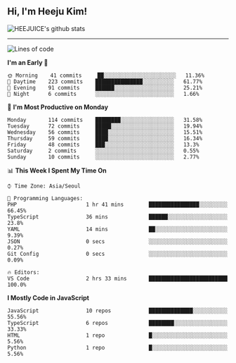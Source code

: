 ## Hi, I'm Heeju Kim!

![HEEJUICE's github stats](https://github-readme-stats.vercel.app/api?username=HEEJUICE&show_icons=true)

---
<!--START_SECTION:waka-->
![Lines of code](https://img.shields.io/badge/From%20Hello%20World%20I%27ve%20Written-20.6%20million%20lines%20of%20code-blue)

**I'm an Early 🐤** 

```text
🌞 Morning    41 commits     ██░░░░░░░░░░░░░░░░░░░░░░░   11.36% 
🌆 Daytime    223 commits    ███████████████░░░░░░░░░░   61.77% 
🌃 Evening    91 commits     ██████░░░░░░░░░░░░░░░░░░░   25.21% 
🌙 Night      6 commits      ░░░░░░░░░░░░░░░░░░░░░░░░░   1.66%

```
📅 **I'm Most Productive on Monday** 

```text
Monday       114 commits    ████████░░░░░░░░░░░░░░░░░   31.58% 
Tuesday      72 commits     █████░░░░░░░░░░░░░░░░░░░░   19.94% 
Wednesday    56 commits     ████░░░░░░░░░░░░░░░░░░░░░   15.51% 
Thursday     59 commits     ████░░░░░░░░░░░░░░░░░░░░░   16.34% 
Friday       48 commits     ███░░░░░░░░░░░░░░░░░░░░░░   13.3% 
Saturday     2 commits      ░░░░░░░░░░░░░░░░░░░░░░░░░   0.55% 
Sunday       10 commits     ░░░░░░░░░░░░░░░░░░░░░░░░░   2.77%

```


📊 **This Week I Spent My Time On** 

```text
⌚︎ Time Zone: Asia/Seoul

💬 Programming Languages: 
PHP                      1 hr 41 mins        ████████████████░░░░░░░░░   66.45% 
TypeScript               36 mins             ██████░░░░░░░░░░░░░░░░░░░   23.8% 
YAML                     14 mins             ██░░░░░░░░░░░░░░░░░░░░░░░   9.39% 
JSON                     0 secs              ░░░░░░░░░░░░░░░░░░░░░░░░░   0.27% 
Git Config               0 secs              ░░░░░░░░░░░░░░░░░░░░░░░░░   0.09%

🔥 Editors: 
VS Code                  2 hrs 33 mins       █████████████████████████   100.0%

```

**I Mostly Code in JavaScript** 

```text
JavaScript               10 repos            ██████████████░░░░░░░░░░░   55.56% 
TypeScript               6 repos             ████████░░░░░░░░░░░░░░░░░   33.33% 
HTML                     1 repo              █░░░░░░░░░░░░░░░░░░░░░░░░   5.56% 
Python                   1 repo              █░░░░░░░░░░░░░░░░░░░░░░░░   5.56%

```



<!--END_SECTION:waka-->
